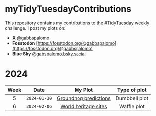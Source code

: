 # myTidyTuesdayContributions

This repository contains my contributions to the [#TidyTuesday](https://github.com/rfordatascience/tidytuesday) weekly challenge. I post my plots on:  

  - **X** [@gabbspalomo](https://twitter.com/gabbspalomo)
  - **Fosstodon** [https://fosstodon.org/@gabbspalomo](https://fosstodon.org/@gabbspalomo)
  - **Blue Sky** [@gabspalomo.bsky.social](@gabspalomo.bsky.social)

# 2024

| Week | Date | My Plot | Type of plot  |
|:----------------:|:----------------:|:----------------:|:----------------:|
|  5   | `2024-01-30` | [Groundhog predictions](https://github.com/GabsPalomo/myTidyTuesdayContributions/blob/main/2024_01_30_groundhogs/plots/my_plot.jpg)  | Dumbbell plot |
|  6   | `2024-02-06` | [World heritage sites](https://github.com/GabsPalomo/myTidyTuesdayContributions/blob/main/2024_02_06_heritage/plots/waffle_plot.jpg) |  Waffle plot  |
